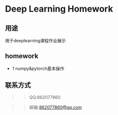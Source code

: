 # Deep Learning Homework

## 用途
用于deeplearning课程作业展示

## homework
* 1 numpy&pytorch基本操作

## 联系方式
>> QQ:862077860

>> 邮箱:862077860@qq.com
